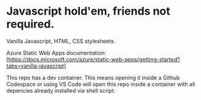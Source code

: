 # Javascript hold'em, friends not required. 

Vanilla Javascript, HTML, CSS stylesheets.

Azure Static Web Apps documentation: [https://docs.microsoft.com/azure/static-web-apps/getting-started?tabs=vanilla-javascript]

This repo has a dev container. This means opening it inside a Github Codespace or using VS Code will open this repo inside a container with all depencies already installed via shell script.

